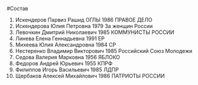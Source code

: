 #Состав
1. Искендеров Парвиз Рашид ОГЛЫ 1986 ПРАВОЕ ДЕЛО
2. Искендерова Юлия Петровна 1979 За женщин России
3. Левочкин Дмитрий Николаевич 1985 КОММУНИСТЫ РОССИИ
4. Линева Елена Геннадьевна 1991 ЕР
5. Михеева Юлия Александровна 1984 СР
6. Нестеренко Владимир Викторович 1985 Российский Союз Молодежи
7. Седова Валерия Марковна 1956 ЯБЛОКО
8. Федоров Андрей Юрьевич 1955 КПРФ
9. Филиппов Игорь Васильевич 1985 ЛДПР
10. Щербаков Алексей Михайлович 1986 ПАТРИОТЫ РОССИИ
